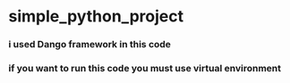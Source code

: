 # simple_python_project
### i used Dango framework in this code
### if you want to run this code you must use virtual environment
